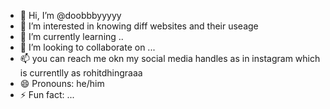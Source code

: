 - 👋 Hi, I’m @doobbbyyyyy
- 👀 I’m interested in knowing diff websites and their useage 
- 🌱 I’m currently learning ..
- 💞️ I’m looking to collaborate on ...
- 📫 you can reach me okn my social media handles as in instagram which is currentlly as rohitdhingraaa
- 😄 Pronouns: he/him
- ⚡ Fun fact: ...

<!---
doobbbyyyyy/doobbbyyyyy is a ✨ special ✨ repository because its `README.md` (this file) appears on your GitHub profile.
You can click the Preview link to take a look at your changes.
--->

